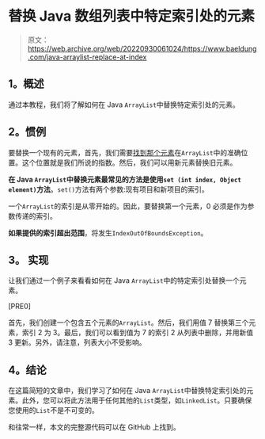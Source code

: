 # 替换 Java 数组列表中特定索引处的元素

> 原文：<https://web.archive.org/web/20220930061024/https://www.baeldung.com/java-arraylist-replace-at-index>

## **1。概述**

通过本教程，我们将了解如何在 Java `ArrayList`中替换特定索引处的元素。

## **2。惯例**

要替换一个现有的元素，首先，我们需要[找到那个元素](/web/20220923180544/https://www.baeldung.com/find-list-element-java)在`ArrayList`中的准确位置。这个位置就是我们所说的指数。然后，我们可以用新元素替换旧元素。

**在 Java `ArrayList`中替换元素最常见的方法是使用`set (int index, Object element)`方法**。`set()`方法有两个参数:现有项目和新项目的索引。

一个`ArrayList`的索引是从零开始的。因此，要替换第一个元素，0 必须是作为参数传递的索引。

**如果提供的索引超出范围**，将发生`IndexOutOfBoundsException`。

## **3。** **实现**

让我们通过一个例子来看看如何在 Java `ArrayList`中的特定索引处替换一个元素。

[PRE0]

首先，我们创建一个包含五个元素的`ArrayList`。然后，我们用值 7 替换第三个元素，索引 2 为 3。最后，我们可以看到值为 7 的索引 2 从列表中删除，并用新值 3 更新。另外，请注意，列表大小不受影响。

## **4。结论**

在这篇简短的文章中，我们学习了如何在 Java `ArrayList`中替换特定索引处的元素。此外，您可以将此方法用于任何其他的`List`类型，如`LinkedList`。只要确保您使用的`List`不是不可变的。

和往常一样，本文的完整源代码可以在 GitHub 上找到。